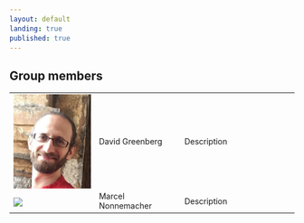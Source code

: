 ```yaml
---
layout: default
landing: true
published: true
---
```


## Group members
 <table style="width:100%">
   <colgroup>
    <col style="width:30%">
    <col style="width:30%">    
    <col>
  </colgroup>
  <tr>
    <td><img align="center" src="david.JPG" style="margin: 0px 0px 0px 0px; vertical-align:middle"></td>
    <td>David Greenberg</td>
    <td>Description</td>
  </tr>
  <tr>
    <td><img align="center" src="marcel.png" style="margin: 0px 0px 0px 0px; vertical-align:middle"></td>
    <td>Marcel Nonnemacher</td>
    <td>Description</td>
  </tr>
</table> 
